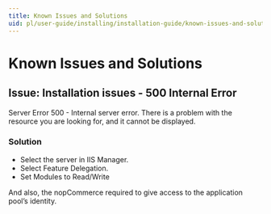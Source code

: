 ```yaml
---
title: Known Issues and Solutions
uid: pl/user-guide/installing/installation-guide/known-issues-and-solutions
---
```


# Known Issues and Solutions

## Issue: Installation issues - 500 Internal Error

Server Error 500 - Internal server error. There is a problem with the resource you are looking for, and it cannot be displayed.

### Solution

- Select the server in IIS Manager.
- Select Feature Delegation.
- Set Modules to Read/Write

And also, the nopCommerce required to give access to the application pool’s identity.